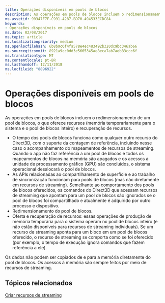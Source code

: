 ```yaml
---
title: Operações disponíveis em pools de blocos
description: As operações em pools de blocos incluem o redimensionamento de um pool de blocos, o que oferece recursos (memória temporariamente para o sistema e o pool de blocos inteiro) e recuperação de recursos.
ms.assetid: 90347F7F-C991-4287-BD70-494533ECDC8A
keywords:
- Operações disponíveis em pools de blocos
ms.date: 02/08/2017
ms.topic: article
ms.localizationpriority: medium
ms.openlocfilehash: 6b8b0c6f4fa578e4ec483492b320dc9bc346ab66
ms.sourcegitcommit: 8921a9cc0dd3e5665345ae8eca7ab7aeb83ccc6f
ms.translationtype: MT
ms.contentlocale: pt-BR
ms.lasthandoff: 12/11/2018
ms.locfileid: "8896922"
---
```

# <a name="operations-available-on-tile-pools"></a>Operações disponíveis em pools de blocos


As operações em pools de blocos incluem o redimensionamento de um pool de blocos, o que oferece recursos (memória temporariamente para o sistema e o pool de blocos inteiro) e recuperação de recursos.

-   O tempo dos pools de blocos funciona como qualquer outro recurso do Direct3D, com o suporte da contagem de referência, incluindo nesse caso o acompanhamento do mapeamentos de recursos de streaming. Quando o app não faz referência a um pool de blocos e todos os mapeamentos de blocos na memória são apagados e os acessos à unidade de processamento gráfico (GPU) são concluídos, o sistema operacional desalocará o pool de blocos.
-   As APIs relacionadas ao compartilhamento de superfície e ao trabalho de sincronização funcionam para pools de blocos (mas não diretamente em recursos de streaming). Semelhante ao comportamento dos pools de blocos oferecidos, os comandos do Direct3D que acessam recursos de streaming que apontam para um pool de blocos são ignorados se o pool de blocos foi compartilhado e atualmente é adquirido por outro processo e dispositivo.
-   Redimensionamento do pool de blocos.
-   Oferta e recuperação de recursos: essas operações de produção de memória temporária para o sistema operam no pool de blocos inteiro (e não estão disponíveis para recursos de streaming individuais). Se um recurso de streaming aponta para um bloco em um pool de blocos oferecido, o recurso de streaming se comporta como se foi oferecido (por exemplo, o tempo de execução ignora comandos que fazem referência a ele).

Os dados não podem ser copiados de e para a memória diretamente do pool de blocos. Os acessos à memória são sempre feitos por meio de recursos de streaming.

## <a name="span-idrelated-topicsspanrelated-topics"></a><span id="related-topics"></span>Tópicos relacionados


[Criar recursos de streaming](creating-streaming-resources.md)

 

 




